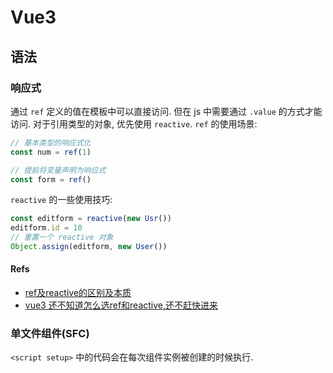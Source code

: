 # Vue3

## 语法
### 响应式
通过 `ref` 定义的值在模板中可以直接访问. 但在 js 中需要通过 `.value` 的方式才能访问.
对于引用类型的对象, 优先使用 `reactive`. 
`ref` 的使用场景:
```ts
// 基本类型的响应式化
const num = ref(1)

// 提前将变量声明为响应式
const form = ref()

```

`reactive` 的一些使用技巧:
```typescript
const editform = reactive(new Usr())
editform.id = 10
// 重置一个 reactive 对象
Object.assign(editform, new User())
```


#### Refs
* [ref及reactive的区别及本质](https://juejin.cn/post/7013326406444646407)
* [vue3 还不知道怎么选ref和reactive,还不赶快进来](https://juejin.cn/post/7124864087359488014)

### 单文件组件(SFC)

`<script setup>` 中的代码会在每次组件实例被创建的时候执行.

